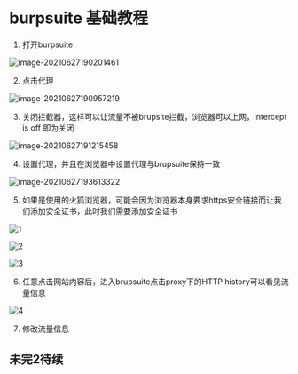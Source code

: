 # burpsuite 基础教程

1. 打开burpsuite

![image-20210627190201461](http://cdn.mxrblog.cn/image-20210627190201461.png)



2. 点击代理

![image-20210627190957219](http://cdn.mxrblog.cn/image-20210627190957219.png)



3. 关闭拦截器，这样可以让流量不被brupsite拦截，浏览器可以上网，intercept is off 即为关闭

![image-20210627191215458](http://cdn.mxrblog.cn/image-20210627191215458.png)



4. 设置代理，并且在浏览器中设置代理与brupsuite保持一致

![image-20210627193613322](http://cdn.mxrblog.cn/image-20210627193613322.png)

5. 如果是使用的火狐浏览器，可能会因为浏览器本身要求https安全链接而让我们添加安全证书，此时我们需要添加安全证书

![1](http://cdn.mxrblog.cn/1.png)



![2](http://cdn.mxrblog.cn/2.png)



![3](http://cdn.mxrblog.cn/3.png)



6. 任意点击网站内容后，进入brupsuite点击proxy下的HTTP history可以看见流量信息

![4](http://cdn.mxrblog.cn/4.png)



7. 修改流量信息

## 未完2待续

